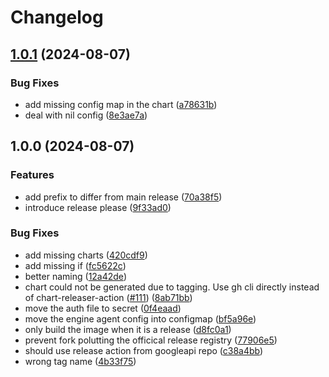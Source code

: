 # Changelog

## [1.0.1](https://github.com/iandyh/shibuya/compare/v1.0.0...v1.0.1) (2024-08-07)


### Bug Fixes

* add missing config map in the chart ([a78631b](https://github.com/iandyh/shibuya/commit/a78631b04aca84ee7febaf05fd16969651fb6ef3))
* deal with nil config ([8e3ae7a](https://github.com/iandyh/shibuya/commit/8e3ae7a3241fa0e31b8109a9fffdda782dd939d3))

## 1.0.0 (2024-08-07)


### Features

* add prefix to differ from main release ([70a38f5](https://github.com/iandyh/shibuya/commit/70a38f574ad5593c78d77456b6a83f735d62f3e4))
* introduce release please ([9f33ad0](https://github.com/iandyh/shibuya/commit/9f33ad0c7c22d1063b68fc22f7746e1ce748c86f))


### Bug Fixes

* add missing charts ([420cdf9](https://github.com/iandyh/shibuya/commit/420cdf94fa56d13b7bec7ce12dde20d14c1ffc39))
* add missing if ([fc5622c](https://github.com/iandyh/shibuya/commit/fc5622ca1a59ca3dec356039145bac5f6bf15c9c))
* better naming ([12a42de](https://github.com/iandyh/shibuya/commit/12a42de7e83c3e37f0e44a6fff923a5f59e48cfe))
* chart could not be generated due to tagging. Use gh cli directly instead of chart-releaser-action ([#111](https://github.com/iandyh/shibuya/issues/111)) ([8ab71bb](https://github.com/iandyh/shibuya/commit/8ab71bb47ce99c5c4d8e42976bcb277409f1354a))
* move the auth file to secret ([0f4eaad](https://github.com/iandyh/shibuya/commit/0f4eaadbc626935a04c56203f6fa8881795ae5b9))
* move the engine agent config into configmap ([bf5a96e](https://github.com/iandyh/shibuya/commit/bf5a96e26e9c29d5f2fd86a4791155595c7015c2))
* only build the image when it is a release ([d8fc0a1](https://github.com/iandyh/shibuya/commit/d8fc0a1496f591d6c9254460010b28e3187bf5d8))
* prevent fork polutting the officical release registry ([77906e5](https://github.com/iandyh/shibuya/commit/77906e5140365321eb881d7c1edf2db1a94e1ae9))
* should use release action from googleapi repo ([c38a4bb](https://github.com/iandyh/shibuya/commit/c38a4bb2aaeb172a4d1e44296715d950724f5008))
* wrong tag name ([4b33f75](https://github.com/iandyh/shibuya/commit/4b33f7506cf2863665052650b3744ec8505adf1e))

